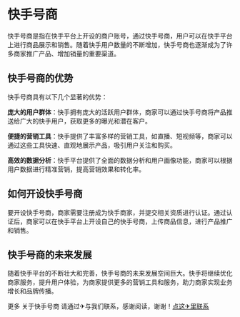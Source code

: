 # 快手号商

快手号商是指在快手平台上开设的商户账号，通过快手号商，用户可以在快手平台上进行商品展示和销售。随着快手用户数量的不断增加，快手号商也逐渐成为了许多商家推广产品、增加销量的重要渠道。

## 快手号商的优势

快手号商具有以下几个显著的优势：

**庞大的用户群体**：快手拥有庞大的活跃用户群体，商家可以通过快手号商将产品推送给广大的快手用户，获取更多的曝光和潜在客户。

**便捷的营销工具**：快手提供了丰富多样的营销工具，如直播、短视频等，商家可以通过这些工具快速、直观地展示产品，吸引用户关注和购买。

**高效的数据分析**：快手平台提供了全面的数据分析和用户画像功能，商家可以根据用户数据进行精准营销，提高营销效果和转化率。

## 如何开设快手号商

要开设快手号商，商家需要注册成为快手商家，并提交相关资质进行认证。通过认证后，商家可以在快手平台上开设自己的快手号商，上传商品信息，进行产品推广和销售。

## 快手号商的未来发展

随着快手平台的不断壮大和完善，快手号商的未来发展空间巨大。快手将继续优化商家服务，提升用户体验，为商家提供更多的营销工具和服务，助力商家实现业务增长和品牌传播。

更多 关于快手号商 请通过✈与我们联系，感谢阅读，谢谢！[点这✈里联系](https://acc.k02.cc)